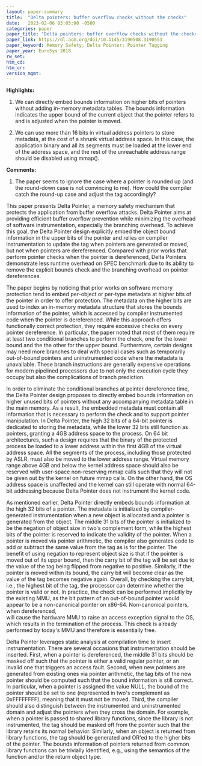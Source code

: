 ```yaml
---
layout: paper-summary
title:  "Delta pointers: buffer overflow checks without the checks"
date:   2023-02-06 03:05:00 -0500
categories: paper
paper_title: "Delta pointers: buffer overflow checks without the checks"
paper_link: https://dl.acm.org/doi/10.1145/3190508.3190553
paper_keyword: Memory Safety; Delta Pointer; Pointer Tagging
paper_year: EuroSys 2018
rw_set:
htm_cd:
htm_cr:
version_mgmt:
---
```


**Highlights:**

1. We can directly embed bounds information on higher bits of pointers without adding in-memory metadata tables.
The bounds information indicates the upper bound of the current object that the pointer refers to and is 
adjusted when the pointer is moved.

2. We can use more than 16 bits in virtual address pointers to store metadata, at the cost of a shrunk virtual address 
space. In this case, the application binary and all its segments must be loaded at the lower end of the address space,
and the rest of the unreachable address range should be disabled using mmap().

**Comments:**

1. The paper seems to ignore the case where a pointer is rounded up (and the round-down case is not convincing to me).
How could the compiler catch the round-up case and adjust the tag accordingly?

This paper presents Delta Pointer, a memory safety mechanism that protects the application from buffer overflow attacks.
Delta Pointer aims at providing efficient buffer overflow prevention while minimizing the overhead of software 
instrumentation, especially the branching overhead. To achieve this goal, the Delta Pointer design explicitly embed
the object bound information in the upper bits of the pointer and relies on compiler instrumentation to update
the tag when pointers are generated or moved, but not when pointers are dereferenced. Compared with prior works 
that perform pointer checks when the pointer is dereferenced, Delta Pointers demonstrate less runtime overhead 
on SPEC benchmark due to its ability to remove the explicit bounds check and the branching overhead on pointer
dereferences.

The paper begins by noticing that prior works on software memory protection tend to embed per-object or 
per-type metadata at higher bits of the pointer in order to offer protection. The metadata on the higher bits are 
used to index an in-memory metadata structure that stores the bounds information of the pointer, which is accessed 
by compiler instrumented code when the pointer is dereferenced. While this approach offers functionally correct
protection, they require excessive checks on every pointer dereference. In particular, the paper noted that 
most of them require at least two conditional branches to perform the check, one for the lower bound and the 
the other for the upper bound. Furthermore, certain designs may need more branches to deal with special cases 
such as temporarily out-of-bound pointers and uninstrumented code where the metadata is unavailable. 
These branch instructions are generally expensive operations for modern pipelined processors due to not only 
the execution cycle they occupy but also the complications of branch prediction.

In order to eliminate the conditional branches at pointer dereference time, the Delta Pointer design proposes to
directly embed bounds information on higher unused bits of pointers without any accompanying metadata table
in the main memory. As a result, the embedded metadata must contain all information that is necessary to perform
the check and to support pointer manipulation. In Delta Pointer, the high 32 bits of a 64-bit pointer is dedicated
to storing the metadata, while the lower 32 bits still function as pointers, granting a 4GB address space to the
process. On 64 bit architectures, such a design requires that the binary of the protected process be loaded to
a lower address within the first 4GB of the virtual address space. All the segments of the process, including those
protected by ASLR, must also be moved to the lower address range. Virtual memory range above 4GB and below the kernel
address space should also be reserved with user-space non-reserving mmap calls such that they will not be given out
by the kernel on future mmap calls. On the other hand, the OS address space is unaffected and the kernel can still 
operate with normal 64-bit addressing because Delta Pointer does not instrument the kernel code.

As mentioned earlier, Delta Pointer directly embeds bounds information at the high 32 bits of a pointer.
The metadata is initialized by compiler-generated instrumentation when a new object is allocated and a pointer 
is generated from the object.
The middle 31 bits of the pointer is initialized to be the negation of object size in two's complement form,
while the highest bits of the pointer is reserved to indicate the validity of the pointer.
When a pointer is moved via pointer arithmetic, the compiler also generates code to add or subtract the
same value from the tag as is for the pointer.
The benefit of using negation to represent object size is that if the pointer is moved out of its upper bound, then
the carry bit of the tag will be set due to the value of the tag being flipped from negative to positive.
Similarly, if the pointer is moved within its bound, the carry bit will become clear as the value of the tag becomes 
negative again.
Overall, by checking the carry bit, i.e., the highest bit of the tag, the processor can determine whether the pointer
is valid or not. In practice, the check can be performed implicitly by the existing MMU, as the bit pattern of an
out-of-bound pointer would appear to be a non-canonical pointer on x86-64. Non-canonical pointers, when dereferenced,  
will cause the hardware MMU to raise an access exception signal to the OS, which results in the termination of the 
process. This check is already performed by today's MMU and therefore is essentially free.

Delta Pointer leverages static analysis at compilation time to insert instrumentation. There are several occasions
that instrumentation should be inserted. First, when a pointer is dereferenced, the middle 31 bits should be masked off
such that the pointer is either a valid regular pointer, or an invalid one that triggers an access fault.
Second, when new pointers are generated from existing ones via pointer arithmetic, the tag bits of the new pointer 
should be computed such that the bound information is still correct.
In particular, when a pointer is assigned the value NULL, the bound of the pointer should be set to one (represented
in two's complement as 0xFFFFFFFF), meaning that it must not be moved.
Third, the compiler should also distinguish between the instrumented and uninstrumented domain and adjust the pointers
when they cross the domain. For example, when a pointer is passed to shared library functions, since the library is
not instrumented, the tag should be masked off from the pointer such that the library retains its normal behavior.
Similarly, when an object is returned from library functions, the tag should be generated and OR'ed to the higher
bits of the pointer. The bounds information of pointers returned from common library functions can be trivially 
identified, e.g., using the semantics of the function and/or the return object type. 